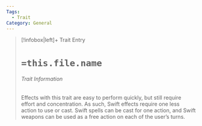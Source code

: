 ```yaml
---
Tags:
  - Trait
Category: General
---
```

> [!infobox|left]+ Trait Entry
> # `=this.file.name`
> ###### Trait Information
> Effects with this trait are easy to perform quickly, but still require effort and concentration. As such, Swift effects require one less action to use or cast. Swift spells can be cast for one action, and Swift weapons can be used as a free action on each of the user’s turns.
>